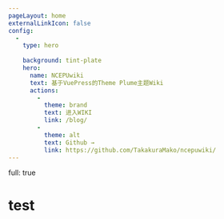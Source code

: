 ```yaml
---
pageLayout: home
externalLinkIcon: false
config:
  -
    type: hero
    
    background: tint-plate
    hero:
      name: NCEPUwiki
      text: 基于VuePress的Theme Plume主题Wiki
      actions:
        -
          theme: brand
          text: 进入WIKI
          link: /blog/
        -
          theme: alt
          text: Github →
          link: https://github.com/TakakuraMako/ncepuwiki/
---
```

full: true
# test